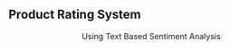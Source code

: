 <p align="center"><h2> Product Rating System </h2></p>
  <p align="center">Using Text Based Sentiment Analysis </p>
